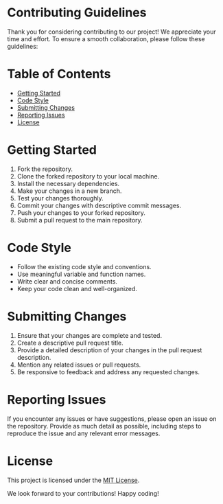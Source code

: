 # Contributing Guidelines

Thank you for considering contributing to our project! We appreciate your time and effort. To ensure a smooth collaboration, please follow these guidelines:

# Table of Contents
- [Getting Started](#getting-started)
- [Code Style](#code-style)
- [Submitting Changes](#submitting-changes)
- [Reporting Issues](#reporting-issues)
- [License](#license)

# Getting Started
1. Fork the repository.
2. Clone the forked repository to your local machine.
3. Install the necessary dependencies.
4. Make your changes in a new branch.
5. Test your changes thoroughly.
6. Commit your changes with descriptive commit messages.
7. Push your changes to your forked repository.
8. Submit a pull request to the main repository.

# Code Style
- Follow the existing code style and conventions.
- Use meaningful variable and function names.
- Write clear and concise comments.
- Keep your code clean and well-organized.

# Submitting Changes
1. Ensure that your changes are complete and tested.
2. Create a descriptive pull request title.
3. Provide a detailed description of your changes in the pull request description.
4. Mention any related issues or pull requests.
5. Be responsive to feedback and address any requested changes.

# Reporting Issues
If you encounter any issues or have suggestions, please open an issue on the repository. Provide as much detail as possible, including steps to reproduce the issue and any relevant error messages.

# License
This project is licensed under the [MIT License](LICENSE).

We look forward to your contributions! Happy coding!
